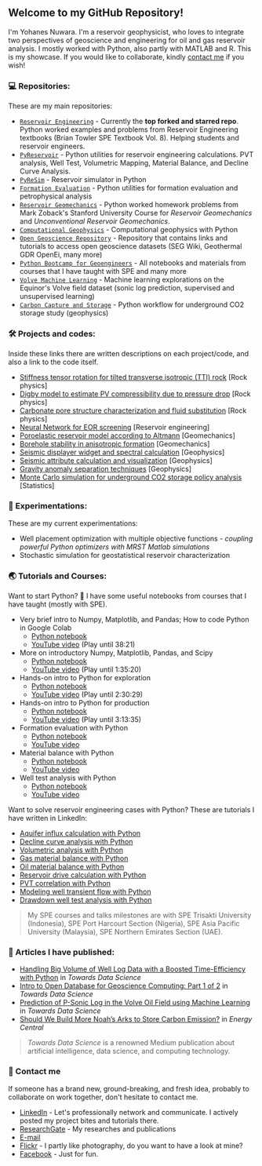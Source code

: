 ## Welcome to my GitHub Repository!

I'm Yohanes Nuwara. I'm a reservoir geophysicist, who loves to integrate two perspectives of geoscience and engineering for oil and gas reservoir analysis. I mostly worked with Python, also partly with MATLAB and R. This is my showcase. If you would like to collaborate, kindly [contact me](https://github.com/yohanesnuwara/yohanesnuwara#-contact-me) if you wish!

### 💻 Repositories:

These are my main repositories:

* [`Reservoir Engineering`](https://github.com/yohanesnuwara/reservoir-engineering) - Currently the **top forked and starred repo**. Python worked examples and problems from Reservoir Engineering textbooks (Brian Towler SPE Textbook Vol. 8). Helping students and reservoir engineers.
* [`PyReservoir`](https://github.com/yohanesnuwara/pyreservoir) - Python utilities for reservoir engineering calculations. PVT analysis, Well Test, Volumetric Mapping, Material Balance, and Decline Curve Analysis.
* [`PyReSim`](https://github.com/yohanesnuwara/pyresim) - Reservoir simulator in Python
* [`Formation Evaluation`](https://github.com/yohanesnuwara/formation-evaluation) - Python utilities for formation evaluation and petrophysical analysis
* [`Reservoir Geomechanics`](https://github.com/yohanesnuwara/reservoir-geomechanics) - Python worked homework problems from Mark Zoback's Stanford University Course for *Reservoir Geomechanics* and *Unconventional Reservoir Geomechanics*.
* [`Computational Geophysics`](https://github.com/yohanesnuwara/computational-geophysics) - Computational geophysics with Python
* [`Open Geoscience Repository`](https://github.com/yohanesnuwara/open-geoscience-repository) - Repository that contains links and tutorials to access open geoscience datasets (SEG Wiki, Geothermal GDR OpenEi, many more)
* [`Python Bootcamp for Geoengineers`](https://github.com/yohanesnuwara/python-bootcamp-for-geoengineers) - All notebooks and materials from courses that I have taught with SPE and many more
* [`Volve Machine Learning`](https://github.com/yohanesnuwara/volve-machine-learning) - Machine learning explorations on the Equinor's Volve field dataset (sonic log prediction, supervised and unsupervised learning)
* [`Carbon Capture and Storage`](https://github.com/yohanesnuwara/carbon-capture-and-storage) - Python workflow for underground CO2 storage study (geophysics)

### 🛠️ Projects and codes:

Inside these links there are written descriptions on each project/code, and also a link to the code itself.

* [Stiffness tensor rotation for tilted transverse isotropic (TTI) rock](https://github.com/yohanesnuwara/yohanesnuwara/blob/master/projects/Digby_Model_Rock_Physics.md) [Rock physics]
* [Digby model to estimate PV compressibility due to pressure drop](https://github.com/yohanesnuwara/yohanesnuwara/blob/master/projects/Poroelastic_Reservoir_Model.md) [Rock physics]
* [Carbonate pore structure characterization and fluid substitution]() [Rock physics]
* [Neural Network for EOR screening]() [Reservoir engineering]
* [Poroelastic reservoir model according to Altmann]() [Geomechanics]
* [Borehole stability in anisotropic formation]() [Geomechanics]
* [Seismic displayer widget and spectral calculation]() [Geophysics]
* [Seismic attribute calculation and visualization]() [Geophysics]
* [Gravity anomaly separation techniques]() [Geophysics]
* [Monte Carlo simulation for underground CO2 storage policy analysis]() [Statistics]

### 🧪 Experimentations:

These are my current experimentations: 

* Well placement optimization with multiple objective functions - *coupling powerful Python optimizers with MRST Matlab simulations*
* Stochastic simulation for geostatistical reservoir characterization

### 🌏 Tutorials and Courses:

Want to start Python? 🐍 I have some useful notebooks from courses that I have taught (mostly with SPE). 

* Very brief intro to Numpy, Matplotlib, and Pandas; How to code Python in Google Colab 
  * [Python notebook](bit.ly/python-brief-intro) 
  * [YouTube video](https://youtu.be/hob5Hilj8sM?list=PLuHj14O65bBAOIdS5AYAKU0Fz_G7tMz73&t=1074) (Play until 38:21)
* More on introductory Numpy, Matplotlib, Pandas, and Scipy
  * [Python notebook](https://colab.research.google.com/github/yohanesnuwara/python-bootcamp-for-geoengineers/blob/master/petroweek_notebooks/petroweek2020_unit1.ipynb)
  * [YouTube video](https://youtu.be/fLGX92Doiw4?list=PLuHj14O65bBAOIdS5AYAKU0Fz_G7tMz73&t=1701) (Play until 1:35:20)
* Hands-on intro to Python for exploration
  * [Python notebook](https://colab.research.google.com/github/yohanesnuwara/python-bootcamp-for-geoengineers/blob/master/petroweek_notebooks/petroweek2020_unit2.ipynb)
  * [YouTube video](https://youtu.be/fLGX92Doiw4?list=PLuHj14O65bBAOIdS5AYAKU0Fz_G7tMz73&t=6561) (Play until 2:30:29)
* Hands-on intro to Python for production
  * [Python notebook](https://colab.research.google.com/github/yohanesnuwara/python-bootcamp-for-geoengineers/blob/master/petroweek_notebooks/petroweek2020_unit3.ipynb)
  * [YouTube video](https://youtu.be/fLGX92Doiw4?list=PLuHj14O65bBAOIdS5AYAKU0Fz_G7tMz73&t=9842) (Play until 3:13:35)
* Formation evaluation with Python
  * [Python notebook](bit.ly/python-FE)
  * [YouTube video](https://youtu.be/hob5Hilj8sM?list=PLuHj14O65bBAOIdS5AYAKU0Fz_G7tMz73&t=2602) 
* Material balance with Python
  * [Python notebook](bit.ly/python-mbal)
  * [YouTube video](https://youtu.be/7AoExt4Ju1M?list=PLuHj14O65bBAOIdS5AYAKU0Fz_G7tMz73&t=383)
* Well test analysis with Python
  * [Python notebook](bit.ly/python-welltest)
  * [YouTube video](https://youtu.be/8SujEmdoj0U?t=1102)

Want to solve reservoir engineering cases with Python? These are tutorials I have written in LinkedIn:

* [Aquifer influx calculation with Python](https://www.linkedin.com/pulse/how-many-barrels-water-coming-our-reservoir-python-tutorial-nuwara/)
* [Decline curve analysis with Python](https://www.linkedin.com/pulse/decline-curve-analysis-python-yohanes-nuwara/)
* [Volumetric analysis with Python](https://www.linkedin.com/pulse/volumetrics-python-yohanes-nuwara/)
* [Gas material balance with Python](https://www.linkedin.com/pulse/gas-reservoir-material-balance-python-yohanes-nuwara/)
* [Oil material balance with Python](https://www.linkedin.com/pulse/oil-reservoir-material-balance-python-yohanes-nuwara/)
* [Reservoir drive calculation with Python](https://www.linkedin.com/pulse/identifying-reservoir-drives-python-yohanes-nuwara/)
* [PVT correlation with Python](https://www.linkedin.com/pulse/pvt-correlations-python-yohanes-nuwara/)
* [Modeling well transient flow with Python](https://www.linkedin.com/pulse/modeling-well-transient-flow-python-yohanes-nuwara/)
* [Drawdown well test analysis with Python](https://www.linkedin.com/pulse/well-test-analysis-python-part-1-drawdown-pressure-tests-nuwara/)

> My SPE courses and talks milestones are with SPE Trisakti University (Indonesia), SPE Port Harcourt Section (Nigeria), SPE Asia Pacific University (Malaysia), SPE Northern Emirates Section (UAE).

### 📰 Articles I have published:

* [Handling Big Volume of Well Log Data with a Boosted Time-Efficiency with Python](https://towardsdatascience.com/handling-big-volume-of-well-log-data-with-a-boosted-time-efficiency-with-python-dfe0319daf26) in *Towards Data Science* 
* [Intro to Open Database for Geoscience Computing: Part 1 of 2](https://towardsdatascience.com/intro-to-open-database-for-geoscience-computing-part-1-of-2-2ad214fc2388) in *Towards Data Science* 
* [Prediction of P-Sonic Log in the Volve Oil Field using Machine Learning](https://towardsdatascience.com/prediction-of-p-sonic-log-in-the-volve-oil-field-using-machine-learning-9a4afdb92fe8) in *Towards Data Science*
* [Should We Build More Noah’s Arks to Store Carbon Emission?](https://energycentral.com/c/ec/should-we-build-more-noah%E2%80%99s-arks-store-carbon-emission) in *Energy Central*

> *Towards Data Science* is a renowned Medium publication about artificial intelligence, data science, and computing technology.

### 💬 Contact me

If someone has a brand new, ground-breaking, and fresh idea, probably to collaborate on work together, don't hesitate to contact me. 

* [LinkedIn](www.linkedin.com/in/yohanesnuwara) - Let's professionally network and communicate. I actively posted my project bites and tutorials there.
* [ResearchGate](https://www.researchgate.net/profile/Ignatius_Nuwara) - My researches and publications
* [E-mail](ign.nuwara97@gmail.com)
* [Flickr](https://www.flickr.com/photos/yohanesnuwara/) - I partly like photography, do you want to have a look at mine?
* [Facebook](facebook.com/yohanesnuwara) - Just for fun. 

<!--

## My Projects and Works

|No.|Project|Progress Bar|Description|
|:--:|:--:|:--:|:--:|
|1|*[PyReservoir](https://github.com/yohanesnuwara/pyreservoir)* <img align="left" width="30" height="30" src="https://user-images.githubusercontent.com/51282928/88046259-021b1780-cb7a-11ea-8b00-e091fc9f142a.gif">|![50%](https://progress-bar.dev/50)|Python utilities for reservoir engineering calculations (PVT, volumetric mapping, well test, material balance, decline curve analysis)|
|2|*[reservoir-engineering](https://github.com/yohanesnuwara/reservoir-engineering)*|![85%](https://progress-bar.dev/85)|Python worked examples and problems from Reservoir Engineering textbooks (Brian Towler SPE Textbook Vol. 8, etc.)|
|3|*[PyReSim](https://github.com/yohanesnuwara/pyresim)* <img align="left" width="30" height="30" src="https://user-images.githubusercontent.com/51282928/88046259-021b1780-cb7a-11ea-8b00-e091fc9f142a.gif">|![40%](https://progress-bar.dev/40)|Step-by-step simulator using Python|
|4|*[Open Geoscience Repository](https://github.com/yohanesnuwara/open-geoscience-repository)*|![100%](https://progress-bar.dev/100)|Open geoscience computing of open geoscience datasets available in open databases from Google Drive, SEG Wiki, and US DoE Geothermal Data Repository OpenEi|
|5|*reservoir-geomechanics*|![95%](https://progress-bar.dev/95)|Python worked solutions of Prof. Mark Zoback's Reservoir Geomechanics course (StanfordOnline: GEOPHYSX0001) homeworks|
|6|*seis-util* <img align="left" width="30" height="30" src="https://user-images.githubusercontent.com/51282928/88046259-021b1780-cb7a-11ea-8b00-e091fc9f142a.gif">|![50%](https://progress-bar.dev/50)|Python utilities for seismic attributes computation and seismic displayer API widget|
|7|Neural Network for EOR Screening|![85%](https://progress-bar.dev/85)|Application of NN for EOR Screening|
|8|Gravity Anomaly Separation|![100%](https://progress-bar.dev/100)|Separation of Bouguer gravity anomaly into regional and residual anomalies using Moving Average and Second Vertical Derivative|
|9|Rotation of TTI Anisotropy|![95%](https://progress-bar.dev/95)|Rotation of 6x6 stiffness tensor of Tilted-Transverse Isotropy (TTI) medium|
|10|Carbon Capture and Storage|![100%](https://progress-bar.dev/100)|Geoscience in CCS. Originally my BSc thesis and will be presented in EAGE 2020 Amsterdam|
|11|Monte-Carlo Simulation for CCS Global Goal|![100%](https://progress-bar.dev/100)|Statistical approach to evaluate a policy|


<!--
**yohanesnuwara/yohanesnuwara** is a ✨ _special_ ✨ repository because its `README.md` (this file) appears on your GitHub profile.

<div>
<img src="https://user-images.githubusercontent.com/51282928/85827088-bb6f1300-b7af-11ea-9a1f-eed08adddaff.png" width="300"/>
</div>

**Connect with me**<br><br> [![Foo](https://user-images.githubusercontent.com/51282928/89332355-7b0f8880-d6bd-11ea-92ae-57f147d40387.png)](https://www.linkedin.com/in/yohanesnuwara/)      [![Foo](https://user-images.githubusercontent.com/51282928/89332544-c2961480-d6bd-11ea-896e-041e8793341e.png)](ign.nuwara97@gmail.com) 

About Me

👋 Hi, my name is Yohanes Nuwara. In the meantime, I am working as a reservoir geophysicist. I have B.Sc in Geophysics (2019). I solved problems in Oil and Gas using Python as my main programming language. I am deeply interested in the application of Python to numerical computation for reservoir studies, modeling, and simulation for engineering. I am also interested in machine learning for oil and gas application. 

<div><img src="https://user-images.githubusercontent.com/51282928/87218376-3faec200-c37c-11ea-807a-c996c2316b7b.jpg" width="30"/></div> 

[LinkedIn](https://www.linkedin.com/in/yohanesnuwara)

<div><img src="https://user-images.githubusercontent.com/51282928/87218513-ad0f2280-c37d-11ea-9a7e-76fc333c6b35.png" width="30"/></div>

[ign.nuwara97@gmail.com](ign.nuwara97@gmail.com)

Here are some ideas to get you started:

- 🔭 I’m currently working on ...
- 🌱 I’m currently learning ...
- 👯 I’m looking to collaborate on ...
- 🤔 I’m looking for help with ...
- 💬 Ask me about ...
- 📫 How to reach me: ...
- 😄 Pronouns: ...
- ⚡ Fun fact: ...
-->

